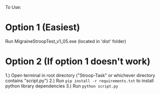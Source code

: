 To Use:

# Option 1 (Easiest) #
Run MigraineStroopTest_v1_05.exe (located in 'dist' folder)

# Option 2 (If option 1 doesn't work) #
1.) Open terminal in root directory ("Stroop-Task" or whichever directory contains "script.py")
2.) Run ```pip install -r requirements.txt``` to install python library dependencies
3.) Run ```python script.py```